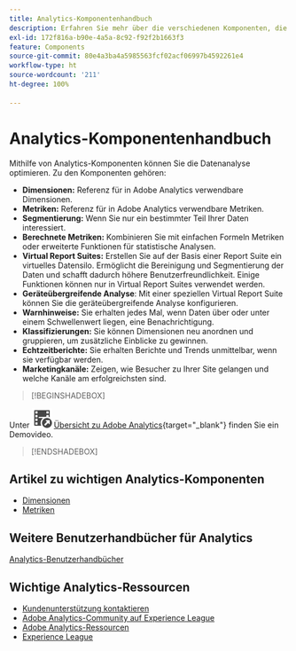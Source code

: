 ```yaml
---
title: Analytics-Komponentenhandbuch
description: Erfahren Sie mehr über die verschiedenen Komponenten, die Adobe Analytics bietet.
exl-id: 172f816a-b90e-4a5a-8c92-f92f2b1663f3
feature: Components
source-git-commit: 80e4a3ba4a5985563fcf02acf06997b4592261e4
workflow-type: ht
source-wordcount: '211'
ht-degree: 100%

---
```


# Analytics-Komponentenhandbuch

Mithilfe von Analytics-Komponenten können Sie die Datenanalyse optimieren. Zu den Komponenten gehören:

* **Dimensionen:** Referenz für in Adobe Analytics verwendbare Dimensionen.
* **Metriken:** Referenz für in Adobe Analytics verwendbare Metriken.
* **Segmentierung:** Wenn Sie nur ein bestimmter Teil Ihrer Daten interessiert.
* **Berechnete Metriken:** Kombinieren Sie mit einfachen Formeln Metriken oder erweiterte Funktionen für statistische Analysen.
* **Virtual Report Suites:** Erstellen Sie auf der Basis einer Report Suite ein virtuelles Datensilo. Ermöglicht die Bereinigung und Segmentierung der Daten und schafft dadurch höhere Benutzerfreundlichkeit. Einige Funktionen können nur in Virtual Report Suites verwendet werden.
* **Geräteübergreifende Analyse**: Mit einer speziellen Virtual Report Suite können Sie die geräteübergreifende Analyse konfigurieren.
* **Warnhinweise:** Sie erhalten jedes Mal, wenn Daten über oder unter einem Schwellenwert liegen, eine Benachrichtigung.
* **Klassifizierungen:** Sie können Dimensionen neu anordnen und gruppieren, um zusätzliche Einblicke zu gewinnen.
* **Echtzeitberichte:** Sie erhalten Berichte und Trends unmittelbar, wenn sie verfügbar werden.
* **Marketingkanäle:** Zeigen, wie Besucher zu Ihrer Site gelangen und welche Kanäle am erfolgreichsten sind.


>[!BEGINSHADEBOX]

Unter ![VideoCheckedOut](/help/assets/icons/VideoCheckedOut.svg) [Übersicht zu Adobe Analytics](https://video.tv.adobe.com/v/27429?quality=12&learn=on){target="_blank"} finden Sie ein Demovideo.

>[!ENDSHADEBOX]


## Artikel zu wichtigen Analytics-Komponenten

* [Dimensionen](dimensions/overview.md)
* [Metriken](metrics/overview.md)

## Weitere Benutzerhandbücher für Analytics

[Analytics-Benutzerhandbücher](https://experienceleague.adobe.com/docs/analytics.html?lang=de)

## Wichtige Analytics-Ressourcen

* [Kundenunterstützung kontaktieren](https://experienceleague.adobe.com/de?support-solution=Analytics&lang=de#support)
* [Adobe Analytics-Community auf Experience League](https://experienceleaguecommunities.adobe.com/t5/adobe-analytics/ct-p/adobe-analytics-community?profile.language=de&lang=de)
* [Adobe Analytics-Ressourcen](https://experienceleaguecommunities.adobe.com/t5/adobe-analytics-discussions/adobe-analytics-resources/m-p/276666?profile.language=de)
* [Experience League](https://experienceleague.adobe.com/de)
